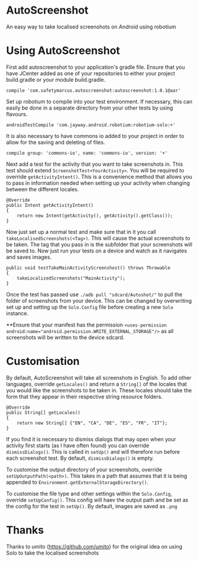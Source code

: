 # AutoScreenshot
An easy way to take localised screenshots on Android using robotium

# Using AutoScreenshot
First add autoscreenshot to your application's gradle file. Ensure that you have JCenter added as one of your repositories to either your project build.gradle or your module build.gradle.

`compile 'com.safetymarcus.autoscreenshot:autoscreenshot:1.0.1@aar'`

Set up robotium to compile into your test environment. If necessary, this can easily be done in a separate directory from your other tests by using flavours.

`androidTestCompile 'com.jayway.android.robotium:robotium-solo:+'`

It is also necessary to have commons io added to your project in order to allow for the saving and deleting of files.

`compile group: 'commons-io', name: 'commons-io', version: '+'`

Next add a test for the activity that you want to take screenshots in. This test should extend `ScreenshotTest<YourActivity>`. You will be required to override `getActivityIntent()`. This is a convenience method that allows you to pass in information needed when setting up your activity when changing between the different locales. 

```
@Override
public Intent getActivityIntent()
{
	return new Intent(getActivity(), getActivity().getClass());
}
```

Now just set up a normal test and make sure that in it you call `takeLocalisedScreenshots(<Tag>)`. This will cause the actual screenshots to be taken. The tag that you pass in is the subfolder that your screenshots will be saved to. Now just run your tests on a device and watch as it navigates and saves images.

```
public void testTakeMainActivityScreenshost() throws Throwable
{
	takeLocalizedScreenshots("MainActivity");
}
```

Once the test has passed use `./adb pull "sdcard/Autoshot/"` to pull the folder of screenshots from your device. This can be changed by overwriting set up and setting up the `Solo.Config` file before creating a new `Solo` instance.

**Ensure that your manifest has the permission `<uses-permission android:name="android.permission.WRITE_EXTERNAL_STORAGE"/>` as all screenshots will be written to the device sdcard.

# Customisation
By default, AutoScreenshot will take all screenshots in English. To add other languages, override `getLocales()` and return a `String[]` of the locales that you would like the screenshots to be taken in. These locales should take the form that they appear in their respective string resource folders.

```
@Override
public String[] getLocales()
{
	return new String[] {"EN", "CA", "DE", "ES", "FR", "IT"};
}
```

If you find it is necessary to dismiss dialogs that may open when your activity first starts (as I have often found) you can override `dismissDialogs()`. This is called in `setUp()` and will therefore run before each screenshot test. By default, `dismissDialogs()` is empty.

To customise the output directory of your screenshots, override `setUpOutputPath(<path>)`. This takes in a path that assumes that it is being appended to `Environment.getExternalStorageDirectory()`.

To customise the file type and other settings within the `Solo.Config`, override `setUpConfig()`. This config will haev the output path and be set as the config for the test in `setUp()`. By default, images are saved as `.png`

# Thanks
Thanks to umito (https://github.com/umito) for the original idea on using Solo to take the localised screenshots
